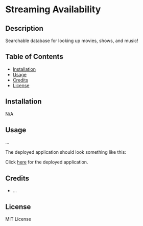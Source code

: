 # Streaming Availability

## Description

Searchable database for looking up movies, shows, and music!

<!-- Who is our audience, what were we motivated by.... why did we build this project.... what issue did it address and how is it solving it?.... what did we learn? -->

## Table of Contents

- [Installation](#installation)
- [Usage](#usage)
- [Credits](#credits)
- [License](#license)

## Installation

N/A

## Usage

...

The deployed application should look something like this:

<!-- ![Screenshot of the application.](link screenshot) -->

Click [here](https://tmollerhoj.github.io/Streaming-Availability/) for the deployed application.

## Credits

* ...

## License

MIT License

